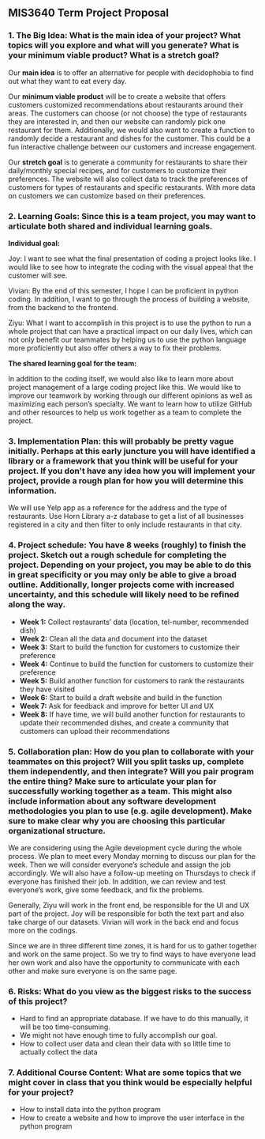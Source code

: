 ## MIS3640 Term Project Proposal

### 1. The Big Idea: What is the main idea of your project? What topics will you explore and what will you generate? What is your minimum viable product? What is a stretch goal?

Our **main idea** is to offer an alternative for people with decidophobia to find out what they want to eat every day. 

Our **minimum viable product** will be to create a website that offers customers customized recommendations about restaurants around their areas. The customers can choose (or not choose) the type of restaurants they are interested in, and then our website can randomly pick one restaurant for them. Additionally, we would also want to create a function to randomly decide a restaurant and dishes for the customer. This could be a fun interactive challenge between our customers and increase engagement.

Our **stretch goal** is to generate a community for restaurants to share their daily/monthly special recipes, and for customers to customize their preferences. The website will also collect data to track the preferences of customers for types of restaurants and specific restaurants. With more data on customers we can customize based on their preferences.

### 2. Learning Goals: Since this is a team project, you may want to articulate both shared and individual learning goals.
    
**Individual goal:**

Joy: I want to see what the final presentation of coding a project looks like. I would like to see how to integrate the coding with the visual appeal that the customer will see.

Vivian: By the end of this semester, I hope I can be proficient in python coding. In addition, I want to go through the process of building a website, from the backend to the frontend.

Ziyu: What I want to accomplish in this project is to use the python to run a whole project that can have a practical impact on our daily lives, which can not only benefit our teammates by helping us to use the python language more proficiently but also offer others a way to fix their problems. 
    
**The shared learning goal for the team:**

In addition to the coding itself, we would also like to learn more about project management of a large coding project like this. We would like to improve our teamwork by working through our different opinions as well as maximizing each person’s specialty. We want to learn how to utilize GitHub and other resources to help us work together as a team to complete the project.

### 3. Implementation Plan: this will probably be pretty vague initially. Perhaps at this early juncture you will have identified a library or a framework that you think will be useful for your project. If you don't have any idea how you will implement your project, provide a rough plan for how you will determine this information.

We will use Yelp app as a reference for the address and the type of restaurants. Use Horn Library a-z database to get a list of all businesses registered in a city and then filter to only include restaurants in that city. 

### 4. Project schedule: You have 8 weeks (roughly) to finish the project. Sketch out a rough schedule for completing the project. Depending on your project, you may be able to do this in great specificity or you may only be able to give a broad outline. Additionally, longer projects come with increased uncertainty, and this schedule will likely need to be refined along the way.

* **Week 1:** Collect restaurants’ data (location, tel-number, recommended dish)
* **Week 2:** Clean all the data and document into the dataset
* **Week 3:** Start to build the function for customers to customize their preference
* **Week 4:** Continue to build the function for customers to customize their preference
* **Week 5:** Build another function for customers to rank the restaurants they have visited
* **Week 6:** Start to build a draft website and build in the function
* **Week 7:** Ask for feedback and improve for better UI and UX
* **Week 8:** If have time, we will build another function for restaurants to update their recommended dishes, and create a community that customers can upload their recommendations 

### 5. Collaboration plan: How do you plan to collaborate with your teammates on this project? Will you split tasks up, complete them independently, and then integrate? Will you pair program the entire thing? Make sure to articulate your plan for successfully working together as a team. This might also include information about any software development methodologies you plan to use (e.g. agile development). Make sure to make clear why you are choosing this particular organizational structure.

We are considering using the Agile development cycle during the whole process. We plan to meet every Monday morning to discuss our plan for the week. Then we will consider everyone’s schedule and assign the job accordingly. We will also have a follow-up meeting on Thursdays to check if everyone has finished their job. In addition, we can review and test everyone’s work, give some feedback, and fix the problems. 

Generally, Ziyu will work in the front end, be responsible for the UI and UX part of the project. Joy will be responsible for both the text part and also take charge of our datasets. Vivian will work in the back end and focus more on the codings. 

Since we are in three different time zones, it is hard for us to gather together and work on the same project. So we try to find ways to have everyone lead her own work and also have the opportunity to communicate with each other and make sure everyone is on the same page.

### 6. Risks: What do you view as the biggest risks to the success of this project?

* Hard to find an appropriate database. If we have to do this manually, it will be too time-consuming.
* We might not have enough time to fully accomplish our goal.
* How to collect user data and clean their data with so little time to actually collect the data 

### 7. Additional Course Content: What are some topics that we might cover in class that you think would be especially helpful for your project?

* How to install data into the python program
* How to create a website and how to improve the user interface in the python program
